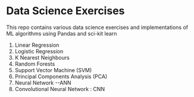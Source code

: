 <h1> Data Science Exercises </h2>

This repo contains various data science exercises and implementations of ML algorithms using Pandas and sci-kit learn 
1. Linear Regression
2. Logistic Regression
3. K Nearest Neighbours
4. Random Forests
5. Support Vector Machine (SVM)
6. Principal Components Analysis (PCA)
7. Neural Network 
   --ANN
8. Convolutional Neural Network : CNN


